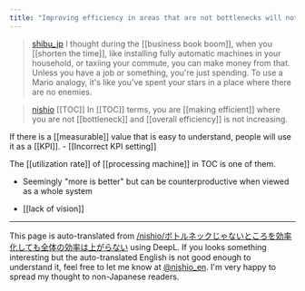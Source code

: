 ```yaml
---
title: "Improving efficiency in areas that are not bottlenecks will not improve overall efficiency."
---
```


> [shibu_jp](https://twitter.com/shibu_jp/status/873840089008267265) I thought during the [[business book boom]], when you [[shorten the time]], like installing fully automatic machines in your household, or taxiing your commute, you can make money from that. Unless you have a job or something, you're just spending. To use a Mario analogy, it's like you've spent your stars in a place where there are no enemies.

> [nishio](https://twitter.com/nishio/status/873901002696531968) [[TOC]] In [[TOC]] terms, you are [[making efficient]] where you are not [[bottleneck]] and [[overall efficiency]] is not increasing.

If there is a [[measurable]] value that is easy to understand, people will use it as a [[KPI]].
    - [[Incorrect KPI setting]]

The [[utilization rate]] of [[processing machine]] in TOC is one of them.
- Seemingly "more is better" but can be counterproductive when viewed as a whole system

- [[lack of vision]]

---
This page is auto-translated from [/nishio/ボトルネックじゃないところを効率化しても全体の効率は上がらない](https://scrapbox.io/nishio/ボトルネックじゃないところを効率化しても全体の効率は上がらない) using DeepL. If you looks something interesting but the auto-translated English is not good enough to understand it, feel free to let me know at [@nishio_en](https://twitter.com/nishio_en). I'm very happy to spread my thought to non-Japanese readers.